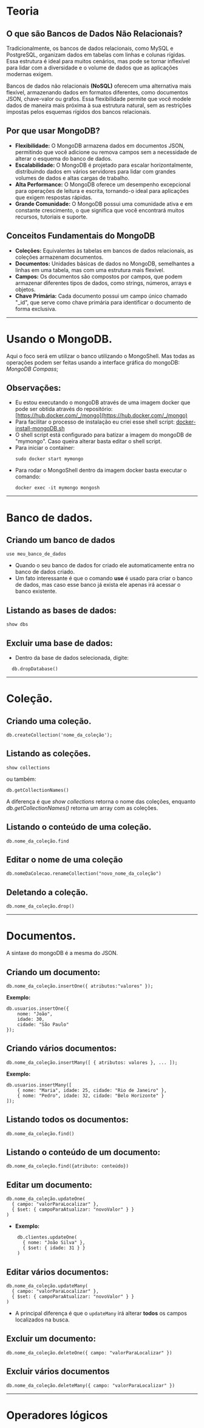 # Teoria
## O que são Bancos de Dados Não Relacionais?

Tradicionalmente, os bancos de dados relacionais, como MySQL e PostgreSQL, organizam dados em tabelas com linhas e colunas rígidas. Essa estrutura é ideal para muitos cenários, mas pode se tornar inflexível para lidar com a diversidade e o volume de dados que as aplicações modernas exigem.

Bancos de dados não relacionais **(NoSQL)** oferecem uma alternativa mais flexível, armazenando dados em formatos diferentes, como documentos JSON, chave-valor ou grafos. Essa flexibilidade permite que você modele dados de maneira mais próxima à sua estrutura natural, sem as restrições impostas pelos esquemas rígidos dos bancos relacionais.

## Por que usar MongoDB?

- **Flexibilidade:** O MongoDB armazena dados em documentos JSON, permitindo que você adicione ou remova campos sem a necessidade de alterar o esquema do banco de dados.
- **Escalabilidade:** O MongoDB é projetado para escalar horizontalmente, distribuindo dados em vários servidores para lidar com grandes volumes de dados e altas cargas de trabalho.
- **Alta Performance:** O MongoDB oferece um desempenho excepcional para operações de leitura e escrita, tornando-o ideal para aplicações que exigem respostas rápidas.
- **Grande Comunidade:** O MongoDB possui uma comunidade ativa e em constante crescimento, o que significa que você encontrará muitos recursos, tutoriais e suporte.

## Conceitos Fundamentais do MongoDB

- **Coleções:** Equivalentes às tabelas em bancos de dados relacionais, as coleções armazenam documentos.
- **Documentos:** Unidades básicas de dados no MongoDB, semelhantes a linhas em uma tabela, mas com uma estrutura mais flexível.
- **Campos:** Os documentos são compostos por campos, que podem armazenar diferentes tipos de dados, como strings, números, arrays e objetos.
- **Chave Primária:** Cada documento possui um campo único chamado "_id", que serve como chave primária para identificar o documento de forma exclusiva.

---

# Usando o MongoDB.

Aqui o foco será em utilizar o banco utilizando o MongoShell. Mas todas as operações podem ser feitas usando a interface gráfica do mongoDB: *MongoDB Compass*;

## Observações:
- Eu estou executando o mongoDB através de uma imagem docker que pode ser obtida através do repositório: [https://hub.docker.com/_/mongo](https://hub.docker.com/_/mongo)
- Para facilitar o processo de instalação eu criei esse shell script: [docker-install-mongoDB.sh]( https://github.com/ArthurViniciusL?tab=repositories)
- O shell script está configurado para batizar a imagem do mongoDB de "mymongo". Caso queira alterar basta editar o shell script.
- Para iniciar o container:
	```
	sudo docker start mymongo
	```
- Para rodar o MongoShell dentro da imagem docker basta executar o comando:
  ```
  docker exec -it mymongo mongosh
	```

--- 
# Banco de dados.
## Criando um banco de dados

```
use meu_banco_de_dados
```

- Quando o seu banco de dados for criado ele automaticamente entra no banco de dados criado.
- Um fato interessante é que o comando **use** é usado para criar o banco de dados, mas caso esse banco já exista ele apenas irá acessar o banco existente.

## Listando as bases de dados:
```
show dbs
```

## Excluir uma base de dados:

- Dentro da base de dados selecionada, digite:
```
  db.dropDatabase()
```

--- 
# Coleção.

## Criando uma coleção.
```
db.createCollection('nome_da_coleção');
```

## Listando as coleções.
```
show collections
```

ou também:
```
db.getCollectionNames()
```

A diferença é que *show collections* retorna o nome das coleções, enquanto *db.getCollectionNames()* retorna um array com as coleções.

## Listando o conteúdo de uma coleção.
```
db.nome_da_coleção.find
```

## Editar o nome de uma coleção
```
db.nomeDaColecao.renameCollection("novo_nome_da_coleção")
```

## Deletando a coleção.
```
db.nome_da_coleção.drop()
```

---
# Documentos.

A sintaxe do mongoDB é a mesma do JSON.
## Criando um documento:
```
db.nome_da_coleção.insertOne({ atributos:"valores" });
```

**Exemplo:**
```
db.usuarios.insertOne({
    nome: "João",
    idade: 30,
    cidade: "São Paulo"
});
```
## Criando vários documentos:
```
db.nome_da_coleção.insertMany([ { atributos: valores }, ... ]);
```

**Exemplo:**
```
db.usuarios.insertMany([
	{ nome: "Maria", idade: 25, cidade: "Rio de Janeiro" },
	{ nome: "Pedro", idade: 32, cidade: "Belo Horizonte" }
]);
```

## Listando todos os documentos:

```
db.nome_da_coleção.find()
```

## Listando o conteúdo de um documento:
```
db.nome_da_coleção.find({atributo: conteúdo})
```

## Editar um documento:

```
db.nome_da_coleção.updateOne(
  { campo: "valorParaLocalizar" },
  { $set: { campoParaAtualizar: "novoValor" } }
)
```

- **Exemplo:**
```
	db.clientes.updateOne(
	  { nome: "João Silva" },
	  { $set: { idade: 31 } }
	)
 ```

## Editar vários documentos:
```
db.nome_da_coleção.updateMany(
  { campo: "valorParaLocalizar" },
  { $set: { campoParaAtualizar: "novoValor" } }
)
```

- A principal diferença é que o `updateMany` irá alterar **todos** os campos localizados na busca.

## Excluir um documento:

```
db.nome_da_coleção.deleteOne({ campo: "valorParaLocalizar" })
```

## Excluir vários documentos

```
db.nome_da_coleção.deleteMany({ campo: "valorParaLocalizar" })
```

---
# Operadores lógicos
